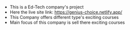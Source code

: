 * This is a Ed-Tech company's project
* Here the live site link: https://genius-choice.netlify.app/
* This Company offers different type's exciting courses 
* Main focus of this company is sell there exciting courses
